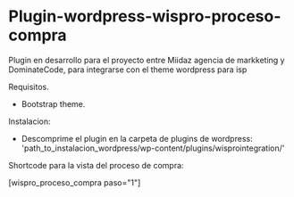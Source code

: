 # Plugin-wordpress-wispro-proceso-compra
Plugin en desarrollo para el proyecto entre Miidaz agencia de markketing y DominateCode, para integrarse con el theme wordpress para isp

Requisitos.
 - Bootstrap theme.

Instalacion: 

- Descomprime el plugin en la carpeta de plugins de wordpress:
    'path_to_instalacion_wordpress/wp-content/plugins/wisprointegration/'

Shortcode para la vista del proceso de compra: 

[wispro_proceso_compra paso="1"]
